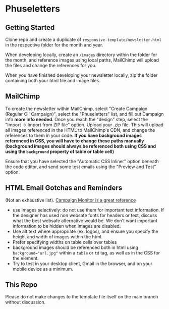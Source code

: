 Phuseletters
=================
Getting Started
----------------
Clone repo and create a duplicate of `responsive-template/newsletter.html` in the respective folder for the month and year.

When developing locally, create an `/images` directory within the folder for the month, and reference images using local paths, MailChimp will upload the files and change the references for you. 

When you have finished developing your newsletter locally, zip the folder containing both your html file and image files. 

MailChimp
-----------
To create the newsletter within MailChimp, select "Create Campaign (Regular Ol' Campaign)", select the "Phuseletters" list, and fill out Campaign info **more info needed**. Once you reach the "design" step, select the "Import -> Import from ZIP file" option. Upload your .zip file. This will upload all images referenced in the HTML to MailChimp's CDN, and change the references to them in your code. **If you have background images referenced in CSS, you will have to change these paths manually (background images should always be referenced both using CSS and using the `background` property of table or table cell)**

Ensure that you have selected the "Automatic CSS Inliner" option beneath the code editor, and send some test emails using the "Preview and Test" option. 

HTML Email Gotchas and Reminders
---------------------------------
(Not an exhaustive list). [Campaign Monitor is a great reference](http://www.campaignmonitor.com/resources/will-it-work/guidelines/)

- use images selectively: do not use them for important text information. If the designer has used non websafe fonts for headers or text, discuss what the best websafe alternative would be. We don't want important information to be hidden when images are disabled.
- Use alt text where appropriate (ex. logos), and ensure you specify the height and width of images within the html.
- Prefer specifying widths on table cells over tables
- background images should be referenced both in html using `background="url.jpg"` within a `table` or `td` tag, as well as in the CSS for the element. 
- Try to test in your desktop client, Gmail in the browser, and on your mobile device as a minimum. 

This Repo
-----------
Please do not make changes to the template file itself on the main branch without discussion. 
